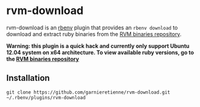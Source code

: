# rvm-download

rvm-download is an [rbenv](https://github.com/sstephenson/rbenv) plugin that provides an `rbenv download` to download and extract ruby binaries from the [RVM binaries repository](https://rvm.io/binaries/).

**Warning: this plugin is a quick hack and currently only support Ubuntu 12.04 system on x64 architecture. To view available ruby versions, go to the [RVM binaries repository](https://rvm.io/binaries/)**

## Installation

`git clone https://github.com/garnieretienne/rvm-download.git ~/.rbenv/plugins/rvm-download`
